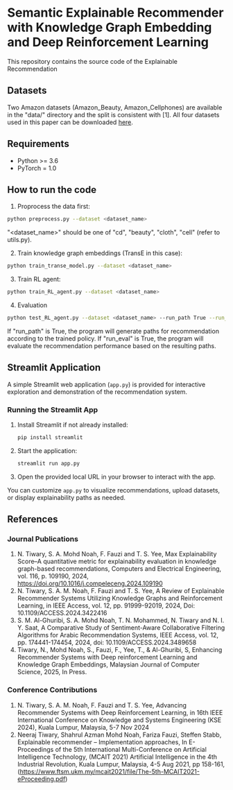 # Semantic Explainable Recommender with Knowledge Graph Embedding and Deep Reinforcement Learning
This repository contains the source code of the Explainable Recommendation

## Datasets
Two Amazon datasets (Amazon_Beauty, Amazon_Cellphones) are available in the "data/" directory and the split is consistent with [1].
All four datasets used in this paper can be downloaded [here](https://drive.google.com/uc?export=download&confirm=Tiux&id=1CL4Pjumj9d7fUDQb1_leIMOot73kVxKB).

## Requirements
- Python >= 3.6
- PyTorch = 1.0


## How to run the code
1. Proprocess the data first:
```bash
python preprocess.py --dataset <dataset_name>
```
"<dataset_name>" should be one of "cd", "beauty", "cloth", "cell" (refer to utils.py).

2. Train knowledge graph embeddings (TransE in this case):
```bash
python train_transe_model.py --dataset <dataset_name>
```

3. Train RL agent:
```bash
python train_RL_agent.py --dataset <dataset_name>
```

4. Evaluation
```bash
python test_RL_agent.py --dataset <dataset_name> --run_path True --run_eval True
```
If "run_path" is True, the program will generate paths for recommendation according to the trained policy.
If "run_eval" is True, the program will evaluate the recommendation performance based on the resulting paths.

## Streamlit Application

A simple Streamlit web application (`app.py`) is provided for interactive exploration and demonstration of the recommendation system.

### Running the Streamlit App

1. Install Streamlit if not already installed:
    ```bash
    pip install streamlit
    ```

2. Start the application:
    ```bash
    streamlit run app.py
    ```

3. Open the provided local URL in your browser to interact with the app.

You can customize `app.py` to visualize recommendations, upload datasets, or display explainability paths as needed.


## References
### Journal Publications
1. N. Tiwary, S. A. Mohd Noah, F. Fauzi and T. S. Yee, Max Explainability Score–A quantitative metric for explainability evaluation in knowledge graph-based recommendations, Computers and Electrical Engineering, vol. 116, p. 109190, 2024, https://doi.org/10.1016/j.compeleceng.2024.109190
2. N. Tiwary, S. A. M. Noah, F. Fauzi and T. S. Yee, A Review of Explainable Recommender Systems Utilizing Knowledge Graphs and Reinforcement Learning, in IEEE Access, vol. 12, pp. 91999-92019, 2024, Doi: 10.1109/ACCESS.2024.3422416
3. S. M. Al-Ghuribi, S. A. Mohd Noah, T. N. Mohammed, N. Tiwary and N. I. Y. Saat, A Comparative Study of Sentiment-Aware Collaborative Filtering Algorithms for Arabic Recommendation Systems, IEEE Access, vol. 12, pp. 174441-174454, 2024, doi: 10.1109/ACCESS.2024.3489658
4. Tiwary, N., Mohd Noah, S., Fauzi, F., Yee, T., & Al-Ghuribi, S, Enhancing Recommender Systems with Deep reinforcement Learning and Knowledge Graph Embeddings, Malaysian Journal of Computer Science, 2025, In Press.

### Conference Contributions
1. N. Tiwary, S. A. M. Noah, F. Fauzi and T. S. Yee, Advancing Recommender Systems with Deep Reinforcement Learning, in 16th IEEE International Conference on Knowledge and Systems Engineering (KSE 2024), Kuala Lumpur, Malaysia, 5-7 Nov 2024
2. Neeraj Tiwary, Shahrul Azman Mohd Noah, Fariza Fauzi, Steffen Stabb, Explainable recommender – Implementation approaches, In E- Proceedings of the 5th International Multi-Conference on Artificial Intelligence Technology, (MCAIT 2021) Artificial Intelligence in the 4th Industrial Revolution, Kuala Lumpur, Malaysia, 4-5 Aug 2021, pp 158-161, (https://www.ftsm.ukm.my/mcait2021/file/The-5th-MCAIT2021-eProceeding.pdf)